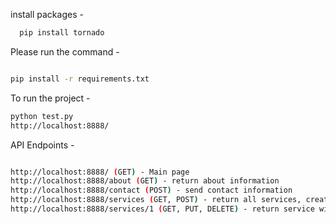 install packages -

```bash
  pip install tornado
```

Please run the command -

```bash

pip install -r requirements.txt

```

To run the project -
```bash
python test.py 
http://localhost:8888/
```


API Endpoints - 
```bash

http://localhost:8888/ (GET) - Main page
http://localhost:8888/about (GET) - return about information
http://localhost:8888/contact (POST) - send contact information
http://localhost:8888/services (GET, POST) - return all services, create a new service
http://localhost:8888/services/1 (GET, PUT, DELETE) - return service with id 1, update service with id 1, delete service with id 1

```
